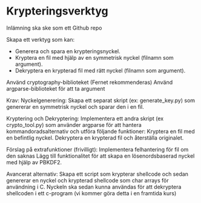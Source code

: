 # Krypteringsverktyg
Inlämning ska ske som ett Github repo

Skapa ett verktyg som kan:
- Generera och spara en krypteringsnyckel.
- Kryptera en fil med hjälp av en symmetrisk nyckel (filnamn som argument).
- Dekryptera en krypterad fil med rätt nyckel (filnamn som argument).

Använd cryptography-biblioteket (Fernet rekommenderas)
Använd argparse-biblioteket för att ta argument

Krav:
Nyckelgenerering:
Skapa ett separat skript (ex: generate_key.py) som genererar en symmetrisk nyckel och sparar den i en fil.

Kryptering och Dekryptering:
Implementera ett andra skript (ex crypto_tool.py) som använder argparse för att hantera kommandoradsalternativ och utföra följande funktioner:
Kryptera en fil med en befintlig nyckel.
Dekryptera en krypterad fil och återställa originalet.

Förslag på extrafunktioner (frivilligt):
Implementera felhantering för fil om den saknas
Lägg till funktionalitet för att skapa en lösenordsbaserad nyckel med hjälp av PBKDF2.

Avancerat alternativ:
Skapa ett script som krypterar shellcode och sedan genererar en nyckel och  krypterad shellcode som char arrays för användning i C. Nyckeln ska sedan kunna användas för att dekryptera shellcoden i ett c-program
(vi kommer göra detta i en framtida kurs)
